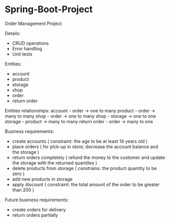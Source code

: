 # Spring-Boot-Project
Order Management Project

Details:
- CRUD operations
- Error handling
- Unit tests

Entities: 
- account
- product
- storage
- shop
- order
- return order

Entities relationships:
account - order -> one to many 
product - order -> many to many 
shop - order -> one to many 
shop - storage -> one to one 
storage - product -> many to many 
return order - order -> many to one

Business requirements:
- create accounts ( constraint: the age to be at least 14 years old )
- place orders ( for pick-up in store; decrease the account balance and the storage )
- return orders completely ( refund the money to the customer and update the storage with the returned quantites )
- delete products from storage ( constrains: the product quantity to be zero )
- add new products in storage 
- apply discount ( constraint: the total amount of the order to be greater than 200 )

Future business requirements:
- create orders for delivery
- return orders partially 
